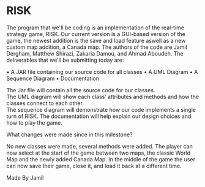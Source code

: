 # RISK 

The program that we'll be coding is an implementation of the real-time strategy game, RISK. Our current version is a GUI-based version of the game, the newest addition is the save and load feature aswell as a new custom map addition, a Canada map. 
The authors of the code are Jamil Dergham, Matthew Shirazi, Zakaria Damou, and Ahmad Aboudeh. 
The deliverables that we'll be submitting today are: 

•	A JAR file containing our source code for all classes
•	A UML Diagram
•	A Sequence Diagram 
•	Documentation 

The Jar file will contain all the source code for our classes.  
The UML diagram will show each class’ attributes and methods and how the classes connect to each other.  
The sequence diagram will demonstrate how our code implements a single turn of RISK. 
The documentation will help explain our design choices and how to play the game. 

What changes were made since in this milestone? 

No new classes were made, several methods were added. The player can now select at the start of the game between two maps, the classic World Map and the newly added Canada Map. In the middle of the game the user can now save their game, close it, and load it back at a different time.


Made By Jamil
